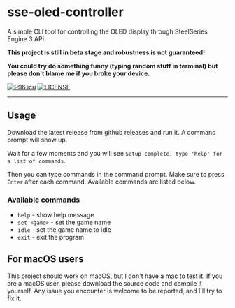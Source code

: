 # sse-oled-controller

A simple CLI tool for controlling the OLED display through SteelSeries Engine 3 API.


**This project is still in beta stage and robustness is not guaranteed!**

**You could try do something funny (typing random stuff in terminal) but please don't blame me if you broke your device.**

[![996.icu](https://img.shields.io/badge/link-996.icu-red.svg)](https://996.icu)
[![LICENSE](https://img.shields.io/badge/license-Anti%20996-blue.svg)](https://github.com/996icu/996.ICU/blob/master/LICENSE)

---

## Usage
Download the latest release from github releases and run it.
A command prompt will show up. 

Wait for a few moments and you will see `Setup complete, type 'help' for a list of commands`.

Then you can type commands in the command prompt. 
Make sure to press `Enter` after each command.
Available commands are listed below.

### Available commands

- `help` - show help message
- `set <game>` - set the game name
- `idle` - set the game name to idle
- `exit` - exit the program

## For macOS users
This project should work on macOS, but I don't have a mac to test it.
If you are a macOS user, please download the source code and compile it yourself.
Any issue you encounter is welcome to be reported, and I'll try to fix it.